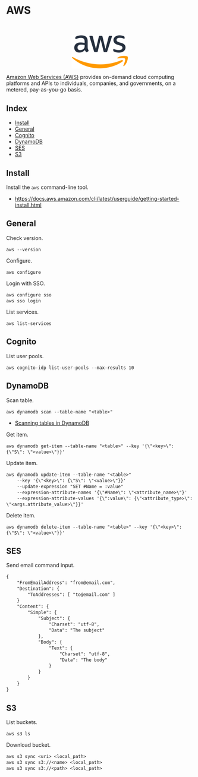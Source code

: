 # AWS

</br>
<p align="center"><img align="center" width="30%" height="30%" src="assets/aws.svg"></p>

[Amazon Web Services (AWS)](https://aws.amazon.com/) provides on-demand cloud computing platforms and APIs to individuals, companies, and governments, on a metered, pay-as-you-go basis.

## Index

* [Install](#install)
* [General](#general)
* [Cognito](#cognito)
* [DynamoDB](#dynamodb)
* [SES](#ses)
* [S3](#s3)

## Install

Install the `aws` command-line tool.
* https://docs.aws.amazon.com/cli/latest/userguide/getting-started-install.html

## General

Check version.
```
aws --version
```

Configure.
```
aws configure
```

Login with SSO.
```
aws configure sso
aws sso login
```

List services.
```
aws list-services
```

## Cognito

List user pools.
```
aws cognito-idp list-user-pools --max-results 10
```

## DynamoDB

Scan table.
```
aws dynamodb scan --table-name "<table>"
```
* [Scanning tables in DynamoDB](https://docs.aws.amazon.com/amazondynamodb/latest/developerguide/Scan.html)

Get item.
```
aws dynamodb get-item --table-name "<table>" --key '{\"<key>\": {\"S\": \"<value>\"}}'
```

Update item.
```
aws dynamodb update-item --table-name "<table>"
	--key '{\"<key>\": {\"S\": \"<value>\"}}'
	--update-expression "SET #Name = :value"
	--expression-attribute-names '{\"#Name\": \"<attribute_name>\"}'
	--expression-attribute-values '{\":value\": {\"<attribute_type>\": \"<args.attribute_value>\"}}'
```

Delete item.
```
aws dynamodb delete-item --table-name "<table>" --key '{\"<key>\": {\"S\": \"<value>\"}}'
```

## SES

Send email command input.
```
{
	"FromEmailAddress": "from@email.com",
	"Destination": {
		"ToAddresses": [ "to@email.com" ]
	}
	"Content": {
		"Simple": {
			"Subject": {
				"Charset": "utf-8",
				"Data": "The subject"
			},
			"Body": {
				"Text": {
					"Charset": "utf-8",
					"Data": "The body"
				}
			}
		}
	}
}
```

## S3

List buckets.
```
aws s3 ls
```

Download bucket.
```
aws s3 sync <uri> <local_path>
aws s3 sync s3://<name> <local_path>
aws s3 sync s3://<path> <local_path>
```
